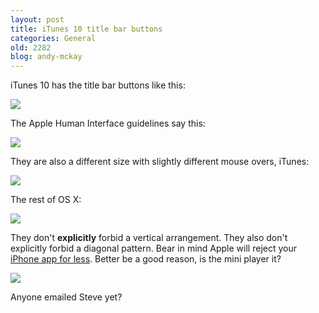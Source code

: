 ```yaml
---
layout: post
title: iTunes 10 title bar buttons
categories: General
old: 2282
blog: andy-mckay
---
```

<p>iTunes 10 has the title bar buttons like this:</p>
<img src="http://www.agmweb.ca/files/itunes_vertical.png" />
<p>The Apple Human Interface guidelines say this:</p>
<img src="http://www.agmweb.ca/files/itunes_hig.png" />
<p>They are also a different size with slightly different mouse overs, iTunes:</p>
<img src="http://www.agmweb.ca/files/itunes_buttons_vs.png" />
<p>The rest of OS X:</p>
<img src="http://www.agmweb.ca/files/itunes_buttons_normal.png" />
<p>They don't <b>explicitly</b> forbid a vertical arrangement. They also don't explicitly forbid a diagonal pattern. Bear in mind Apple will reject your <a href="http://tapbots.com/blog/app-store/a-well-timed-letter-of-rejection">iPhone app for less</a>. Better be a good reason, is the mini player it?</p>
<img src="http://www.agmweb.ca/files/itunes_small.png" />
<p>Anyone emailed Steve yet?</p>